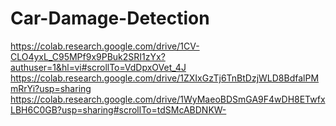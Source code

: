 # Car-Damage-Detection
https://colab.research.google.com/drive/1CV-CLO4yxL_C95MPf9x9PBuk2SRI1zYx?authuser=1&hl=vi#scrollTo=VdDpxOVet_4J
https://colab.research.google.com/drive/1ZXIxGzTj6TnBtDzjWLD8BdfalPMmRrYi?usp=sharing
https://colab.research.google.com/drive/1WyMaeoBDSmGA9F4wDH8ETwfxLBH6C0GB?usp=sharing#scrollTo=tdSMcABDNKW-
